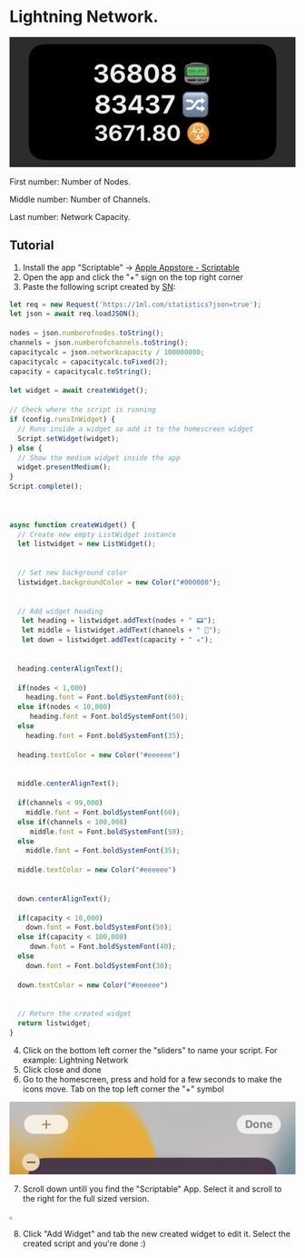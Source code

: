 # Lightning Network.

<img src="./images/lightning.jpg" style="zoom: 67%;" />

First number: Number of Nodes.

Middle number: Number of Channels.

Last number: Network Capacity.

## Tutorial

1. Install the app "Scriptable" -> [Apple Appstore - Scriptable](https://apps.apple.com/ch/app/scriptable/id1405459188?l=en)
2. Open the app and click the "+" sign on the top right corner
3. Paste the following script created by [SN](https://twitter.com/__B__T__C__):

```js
let req = new Request('https://1ml.com/statistics?json=true');
let json = await req.loadJSON();

nodes = json.numberofnodes.toString();
channels = json.numberofchannels.toString();
capacitycalc = json.networkcapacity / 100000000;
capacitycalc = capacitycalc.toFixed(2);
capacity = capacitycalc.toString();

let widget = await createWidget();

// Check where the script is running
if (config.runsInWidget) {
  // Runs inside a widget so add it to the homescreen widget
  Script.setWidget(widget);
} else {
  // Show the medium widget inside the app
  widget.presentMedium();
}
Script.complete();



async function createWidget() {
  // Create new empty ListWidget instance
  let listwidget = new ListWidget();

  
  // Set new background color
  listwidget.backgroundColor = new Color("#000000");


  // Add widget heading  
   let heading = listwidget.addText(nodes + " 📟");    
   let middle = listwidget.addText(channels + " 🔀"); 
   let down = listwidget.addText(capacity + " ☣️"); 
   

  heading.centerAlignText();
  
  if(nodes < 1,000)
    heading.font = Font.boldSystemFont(60);
  else if(nodes < 10,000)
     heading.font = Font.boldSystemFont(50);
  else
    heading.font = Font.boldSystemFont(35);
    
  heading.textColor = new Color("#eeeeee")
  

  middle.centerAlignText();
  
  if(channels < 99,000)
    middle.font = Font.boldSystemFont(60);
  else if(channels < 100,000)
     middle.font = Font.boldSystemFont(50);
  else
    middle.font = Font.boldSystemFont(35);
    
  middle.textColor = new Color("#eeeeee")  
  

  down.centerAlignText();
  
  if(capacity < 10,000)
    down.font = Font.boldSystemFont(50);
  else if(capacity < 100,000)
     down.font = Font.boldSystemFont(40);
  else
    down.font = Font.boldSystemFont(30);
    
  down.textColor = new Color("#eeeeee")    
    

  // Return the created widget
  return listwidget;
}
```

4. Click on the bottom left corner the "sliders" to name your script. For example: Lightning Network
5. Click close and done
6. Go to the homescreen, press and hold for a few seconds to make the icons move. Tab on the top left corner the "+" symbol

<img src="./images/2.PNG" style="zoom: 50%;" />

7. Scroll down untill you find the "Scriptable" App. Select it and scroll to the right for the full sized version.

<img src="./images/3.PNG" style="zoom: 30%;" />

8. Click "Add Widget" and tab the new created widget to edit it. Select the created script and you're done :)
